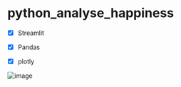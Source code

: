 # python_analyse_happiness

- [x] Streamlit
      
- [x] Pandas
      
- [x] plotly


![image](https://github.com/hashinil/python_analyse_happiness/assets/33922245/a147d14f-7c8c-440c-9665-b53871fcedb9)
